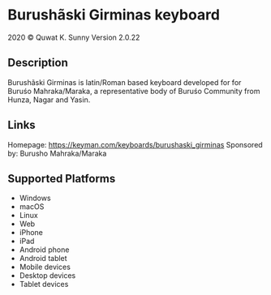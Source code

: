 ﻿﻿Burushãski Girminas keyboard
==============

2020 © Quwat K. Sunny
Version 2.0.22

Description
-----------

Burushãski Girminas is latin/Roman based keyboard developed for for Buruśo Mahraka/Maraka, a representative body of Buruśo Community from Hunza, Nagar and Yasin. 

Links
-----
Homepage:     https://keyman.com/keyboards/burushaski_girminas
Sponsored by: Burusho Mahraka/Maraka

Supported Platforms
-------------------
 * Windows
 * macOS
 * Linux
 * Web
 * iPhone
 * iPad
 * Android phone
 * Android tablet
 * Mobile devices
 * Desktop devices
 * Tablet devices

